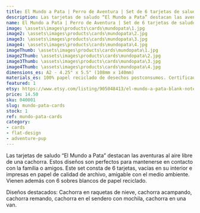 ```yaml
---
title: El Mundo a Pata | Perro de Aventura | Set de 6 tarjetas de saludo
description: Las tarjetas de saludo “El Mundo a Pata” destacan las aventuras al aire libre de una cachorra. Este set consta de 5 tarjetas, vacías en su interior e impresas en papel de calidad de archivo, amigable con el medio ambiente.
name: El Mundo a Pata | Perro de Aventura | Set de 6 tarjetas de saludo
image: \assets\images\products\cards\mundopata\1.jpg
image2: \assets\images\products\cards\mundopata\2.jpg
image3: \assets\images\products\cards\mundopata\3.jpg
image4: \assets\images\products\cards\mundopata\4.jpg
imageThumb: \assets\images\products\cards\mundopata\1.jpg
image2Thumb: \assets\images\products\cards\mundopata\2.jpg
image3Thumb: \assets\images\products\cards\mundopata\3.jpg
image4Thumb: \assets\images\products\cards\mundopata\4.jpg
dimensions_es: A2 - 4.25" x 5.5" (108mm x 140mm)
materials_es: 100% papel reciclado de desechos postconsumos. Certificado FSC.
featured: 1
etsy: https://www.etsy.com/listing/905048413/el-mundo-a-pata-blank-note-card-set
price: 14.50
sku: 040001
slug: mundo-pata-cards
stock: 1
ref: mundo-pata-cards
category:
- cards
- flat-design
- adventure-pup
---
```

Las tarjetas de saludo “El Mundo a Pata” destacan las aventuras al aire libre de una cachorra. Estos diseños son perfectos para mantenerse en contacto con la familia o amigos. Este set consta de 6 tarjetas, vacías en su interior e impresas en papel de calidad de archivo, amigable con el medio ambiente. Vienen además con 6 sobres blancos de papel reciclado.

Diseños destacados: Cachorra en raquetas de nieve, cachorra acampando, cachorra remando, cachorra en el sendero con mochila, cachorra en una van.
